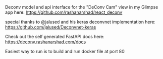 Deconv model and api interface for the "DeConv Cam" view in my Glimpse app here: https://github.com/rashanarshad/react_deconv

special thanks to @jalused and his keras deconvnet implementation here: 
https://github.com/jalused/Deconvnet-keras

Check out the self generated FastAPI docs here: https://deconv.rashanarshad.com/docs

Easiest way to run is to build and run docker file at port 80
